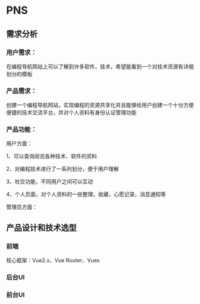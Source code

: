 # PNS

## 需求分析

### 用户需求：

在编程导航网站上可以了解到许多软件，技术，希望能看到一个对技术资源有详细划分的模板

### 产品需求：

创建一个编程导航网站，实现编程的资源共享化并且能够给用户创建一个十分方便便捷的技术交流平台，并对个人资料有身份认证管理功能

### 产品功能：

用户方面：

1、可以查询阅览各种技术、软件的资料

2、对编程技术进行了一系列划分，便于用户理解

3、社交功能，不同用户之间可以互动

4、个人页面，对个人资料的一些整理，收藏，心愿记录，消息通知等

管理员方面：

## 产品设计和技术选型

### 前端

核心框架：Vue2.x、Vue Router、Vuex

### 后台UI

### 前台UI

